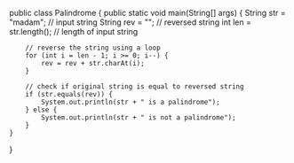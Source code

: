 public class Palindrome {
    public static void main(String[] args) {
        String str = "madam"; // input string
        String rev = ""; // reversed string
        int len = str.length(); // length of input string

        // reverse the string using a loop
        for (int i = len - 1; i >= 0; i--) {
            rev = rev + str.charAt(i);
        }

        // check if original string is equal to reversed string
        if (str.equals(rev)) {
            System.out.println(str + " is a palindrome");
        } else {
            System.out.println(str + " is not a palindrome");
        }
    }
}
